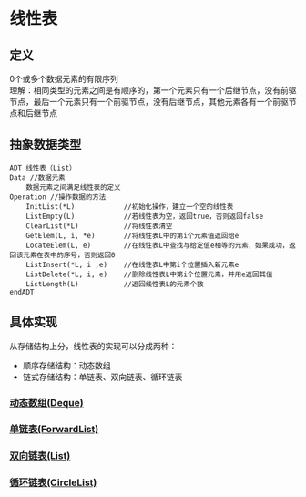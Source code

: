 # 线性表
## 定义
0个或多个数据元素的有限序列  
理解：相同类型的元素之间是有顺序的，第一个元素只有一个后继节点，没有前驱节点，最后一个元素只有一个前驱节点，没有后继节点，其他元素各有一个前驱节点和后继节点

## 抽象数据类型
```
ADT 线性表（List）
Data //数据元素
    数据元素之间满足线性表的定义
Operation //操作数据的方法
    InitList(*L)            //初始化操作，建立一个空的线性表
    ListEmpty(L)            //若线性表为空，返回true，否则返回false
    ClearList(*L)           //将线性表清空
    GetElem(L, i, *e)       //将线性表L中的第i个元素值返回给e
    LocateElem(L, e)        //在线性表L中查找与给定值e相等的元素，如果成功，返回该元素在表中的序号，否则返回0
    ListInsert(*L, i ,e)    //在线性表L中第i个位置插入新元素e
    ListDelete(*L, i, e)    //删除线性表L中第i个位置元素，并用e返回其值
    ListLength(L)           //返回线性表L的元素个数
endADT
```

## 具体实现
从存储结构上分，线性表的实现可以分成两种：  
* 顺序存储结构：动态数组
* 链式存储结构：单链表、双向链表、循环链表

### [动态数组(Deque)](Deque.h)

### [单链表(ForwardList)](ForwardList.h)

### [双向链表(List)]()

### [循环链表(CircleList)]()
